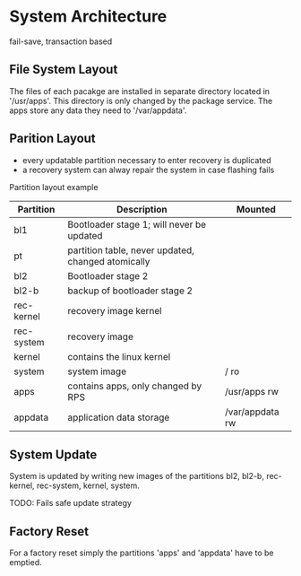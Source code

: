 # System Architecture

fail-save, transaction based


## File System Layout

The files of each pacakge are installed in separate directory located in '/usr/apps'. This directory is only changed by the package service. The apps store any data they need to '/var/appdata'. 


## Parition Layout

* every updatable partition necessary to enter recovery is duplicated
* a recovery system can alway repair the system in case flashing fails

Partition layout example

| Partition   | Description                                               | Mounted         |
|-------------|-----------------------------------------------------------|-----------------|
| bl1         | Bootloader stage 1; will never be updated                 |                 |
| pt          | partition table, never updated, changed atomically        |                 |
| bl2         | Bootloader stage 2                                        |                 |
| bl2-b       | backup of bootloader stage 2                              |                 |
| rec-kernel  | recovery image kernel                                     |                 |
| rec-system  | recovery image                                            |                 |
| kernel      | contains the linux kernel                                 |                 |
| system      | system image                                              | / ro            |
| apps        | contains apps, only changed by RPS                        | /usr/apps rw    |
| appdata     | application data storage                                  | /var/appdata rw |


## System Update

System is updated by writing new images of the partitions bl2, bl2-b, rec-kernel, rec-system, kernel, system.

TODO: Fails safe update strategy


## Factory Reset

For a factory reset simply the partitions 'apps' and 'appdata' have to be emptied. 



